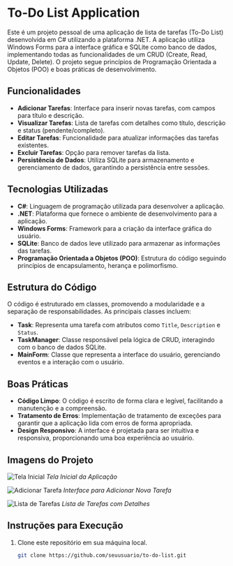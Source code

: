 # To-Do List Application

Este é um projeto pessoal de uma aplicação de lista de tarefas (To-Do List) desenvolvida em C# utilizando a plataforma .NET. A aplicação utiliza Windows Forms para a interface gráfica e SQLite como banco de dados, implementando todas as funcionalidades de um CRUD (Create, Read, Update, Delete). O projeto segue princípios de Programação Orientada a Objetos (POO) e boas práticas de desenvolvimento.

## Funcionalidades

- **Adicionar Tarefas**: Interface para inserir novas tarefas, com campos para título e descrição.
- **Visualizar Tarefas**: Lista de tarefas com detalhes como título, descrição e status (pendente/completo).
- **Editar Tarefas**: Funcionalidade para atualizar informações das tarefas existentes.
- **Excluir Tarefas**: Opção para remover tarefas da lista.
- **Persistência de Dados**: Utiliza SQLite para armazenamento e gerenciamento de dados, garantindo a persistência entre sessões.

## Tecnologias Utilizadas

- **C#**: Linguagem de programação utilizada para desenvolver a aplicação.
- **.NET**: Plataforma que fornece o ambiente de desenvolvimento para a aplicação.
- **Windows Forms**: Framework para a criação da interface gráfica do usuário.
- **SQLite**: Banco de dados leve utilizado para armazenar as informações das tarefas.
- **Programação Orientada a Objetos (POO)**: Estrutura do código seguindo princípios de encapsulamento, herança e polimorfismo.
  
## Estrutura do Código

O código é estruturado em classes, promovendo a modularidade e a separação de responsabilidades. As principais classes incluem:

- **Task**: Representa uma tarefa com atributos como `Title`, `Description` e `Status`.
- **TaskManager**: Classe responsável pela lógica de CRUD, interagindo com o banco de dados SQLite.
- **MainForm**: Classe que representa a interface do usuário, gerenciando eventos e a interação com o usuário.

## Boas Práticas

- **Código Limpo**: O código é escrito de forma clara e legível, facilitando a manutenção e a compreensão.
- **Tratamento de Erros**: Implementação de tratamento de exceções para garantir que a aplicação lida com erros de forma apropriada.
- **Design Responsivo**: A interface é projetada para ser intuitiva e responsiva, proporcionando uma boa experiência ao usuário.

## Imagens do Projeto

![Tela Inicial](imagens/tela_inicial.png)
*Tela Inicial da Aplicação*

![Adicionar Tarefa](imagens/adicionar_tarefa.png)
*Interface para Adicionar Nova Tarefa*

![Lista de Tarefas](imagens/lista_tarefas.png)
*Lista de Tarefas com Detalhes*

## Instruções para Execução

1. Clone este repositório em sua máquina local.
   ```bash
   git clone https://github.com/seuusuario/to-do-list.git
